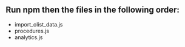 ## Run npm then the files in the following order:
- import_olist_data.js
- procedures.js
- analytics.js
